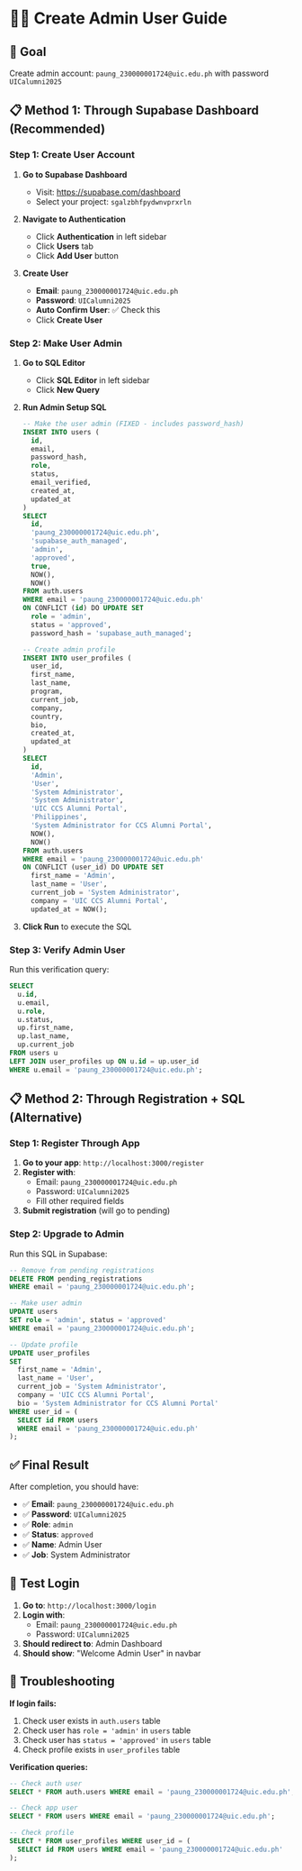 # 👨‍💼 Create Admin User Guide

## 🎯 Goal
Create admin account: `paung_230000001724@uic.edu.ph` with password `UICalumni2025`

## 📋 Method 1: Through Supabase Dashboard (Recommended)

### Step 1: Create User Account
1. **Go to Supabase Dashboard**
   - Visit: https://supabase.com/dashboard
   - Select your project: `sgalzbhfpydwnvprxrln`

2. **Navigate to Authentication**
   - Click **Authentication** in left sidebar
   - Click **Users** tab
   - Click **Add User** button

3. **Create User**
   - **Email**: `paung_230000001724@uic.edu.ph`
   - **Password**: `UICalumni2025`
   - **Auto Confirm User**: ✅ Check this
   - Click **Create User**

### Step 2: Make User Admin
1. **Go to SQL Editor**
   - Click **SQL Editor** in left sidebar
   - Click **New Query**

2. **Run Admin Setup SQL**
   ```sql
   -- Make the user admin (FIXED - includes password_hash)
   INSERT INTO users (
     id,
     email,
     password_hash,
     role,
     status,
     email_verified,
     created_at,
     updated_at
   )
   SELECT 
     id,
     'paung_230000001724@uic.edu.ph',
     'supabase_auth_managed',
     'admin',
     'approved',
     true,
     NOW(),
     NOW()
   FROM auth.users 
   WHERE email = 'paung_230000001724@uic.edu.ph'
   ON CONFLICT (id) DO UPDATE SET
     role = 'admin',
     status = 'approved',
     password_hash = 'supabase_auth_managed';

   -- Create admin profile
   INSERT INTO user_profiles (
     user_id,
     first_name,
     last_name,
     program,
     current_job,
     company,
     country,
     bio,
     created_at,
     updated_at
   )
   SELECT 
     id,
     'Admin',
     'User',
     'System Administrator',
     'System Administrator',
     'UIC CCS Alumni Portal',
     'Philippines',
     'System Administrator for CCS Alumni Portal',
     NOW(),
     NOW()
   FROM auth.users 
   WHERE email = 'paung_230000001724@uic.edu.ph'
   ON CONFLICT (user_id) DO UPDATE SET
     first_name = 'Admin',
     last_name = 'User',
     current_job = 'System Administrator',
     company = 'UIC CCS Alumni Portal',
     updated_at = NOW();
   ```

3. **Click Run** to execute the SQL

### Step 3: Verify Admin User
Run this verification query:
```sql
SELECT 
  u.id,
  u.email,
  u.role,
  u.status,
  up.first_name,
  up.last_name,
  up.current_job
FROM users u
LEFT JOIN user_profiles up ON u.id = up.user_id
WHERE u.email = 'paung_230000001724@uic.edu.ph';
```

## 📋 Method 2: Through Registration + SQL (Alternative)

### Step 1: Register Through App
1. **Go to your app**: `http://localhost:3000/register`
2. **Register with**:
   - Email: `paung_230000001724@uic.edu.ph`
   - Password: `UICalumni2025`
   - Fill other required fields
3. **Submit registration** (will go to pending)

### Step 2: Upgrade to Admin
Run this SQL in Supabase:
```sql
-- Remove from pending registrations
DELETE FROM pending_registrations 
WHERE email = 'paung_230000001724@uic.edu.ph';

-- Make user admin
UPDATE users 
SET role = 'admin', status = 'approved' 
WHERE email = 'paung_230000001724@uic.edu.ph';

-- Update profile
UPDATE user_profiles 
SET 
  first_name = 'Admin',
  last_name = 'User',
  current_job = 'System Administrator',
  company = 'UIC CCS Alumni Portal',
  bio = 'System Administrator for CCS Alumni Portal'
WHERE user_id = (
  SELECT id FROM users 
  WHERE email = 'paung_230000001724@uic.edu.ph'
);
```

## ✅ Final Result

After completion, you should have:
- ✅ **Email**: `paung_230000001724@uic.edu.ph`
- ✅ **Password**: `UICalumni2025`
- ✅ **Role**: `admin`
- ✅ **Status**: `approved`
- ✅ **Name**: Admin User
- ✅ **Job**: System Administrator

## 🚀 Test Login

1. **Go to**: `http://localhost:3000/login`
2. **Login with**:
   - Email: `paung_230000001724@uic.edu.ph`
   - Password: `UICalumni2025`
3. **Should redirect to**: Admin Dashboard
4. **Should show**: "Welcome Admin User" in navbar

## 🔧 Troubleshooting

**If login fails:**
1. Check user exists in `auth.users` table
2. Check user has `role = 'admin'` in `users` table
3. Check user has `status = 'approved'` in `users` table
4. Check profile exists in `user_profiles` table

**Verification queries:**
```sql
-- Check auth user
SELECT * FROM auth.users WHERE email = 'paung_230000001724@uic.edu.ph';

-- Check app user
SELECT * FROM users WHERE email = 'paung_230000001724@uic.edu.ph';

-- Check profile
SELECT * FROM user_profiles WHERE user_id = (
  SELECT id FROM users WHERE email = 'paung_230000001724@uic.edu.ph'
);
```

